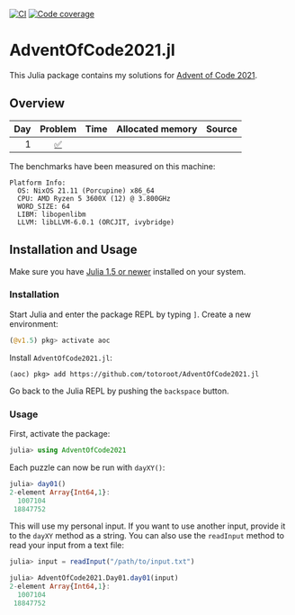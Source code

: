 [![CI](https://github.com/totoroot/AdventOfCode2021.jl/workflows/CI/badge.svg)](https://github.com/totoroot/AdventOfCode2021.jl/actions?query=workflow%3ACI+branch%3Amaster)
[![Code coverage](https://codecov.io/gh/totoroot/AdventOfCode2021.jl/branch/master/graphs/badge.svg?branch=master)](https://codecov.io/github/totoroot/AdventOfCode2021.jl?branch=master)

# AdventOfCode2021.jl

This Julia package contains my solutions for [Advent of Code 2021](https://adventofcode.com/2021/).

## Overview

| Day | Problem | Time | Allocated memory | Source |
|----:|:-------:|-----:|-----------------:|:------:|
| 1 | [:white_check_mark:](https://adventofcode.com/2021/day/1) |  |  |  |


The benchmarks have been measured on this machine:
```
Platform Info:
  OS: NixOS 21.11 (Porcupine) x86_64
  CPU: AMD Ryzen 5 3600X (12) @ 3.800GHz
  WORD_SIZE: 64
  LIBM: libopenlibm
  LLVM: libLLVM-6.0.1 (ORCJIT, ivybridge)
```


## Installation and Usage

Make sure you have [Julia 1.5 or newer](https://julialang.org/downloads/)
installed on your system.


### Installation

Start Julia and enter the package REPL by typing `]`. Create a new
environment:
```julia
(@v1.5) pkg> activate aoc
```

Install `AdventOfCode2021.jl`:
```
(aoc) pkg> add https://github.com/totoroot/AdventOfCode2021.jl
```

Go back to the Julia REPL by pushing the `backspace` button.


### Usage

First, activate the package:
```julia
julia> using AdventOfCode2021
```

Each puzzle can now be run with `dayXY()`:
```julia
julia> day01()
2-element Array{Int64,1}:
  1007104
 18847752
```

This will use my personal input. If you want to use another input, provide it
to the `dayXY` method as a string. You can also use the `readInput` method
to read your input from a text file:
```julia
julia> input = readInput("/path/to/input.txt")

julia> AdventOfCode2021.Day01.day01(input)
2-element Array{Int64,1}:
  1007104
 18847752
```
